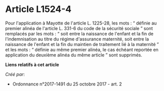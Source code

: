 # Article L1524-4

Pour l'application à Mayotte de l'article L. 1225-28, les mots : “ définie au premier alinéa de l'article L. 331-6 du code de
la sécurité sociale ” sont remplacés par les mots : “ soit entre la naissance de l'enfant et la fin de l'indemnisation au
titre du régime d'assurance maternité, soit entre la naissance de l'enfant et la fin du maintien de traitement lié à la
maternité ” et les mots : “ définie au même premier alinéa, le cas échéant reportée en application du deuxième alinéa du même
article ” sont supprimés.

**Liens relatifs à cet article**

_Créé par_:

  - Ordonnance n°2017-1491 du 25 octobre 2017 - art. 2

